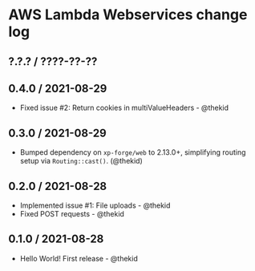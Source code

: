 AWS Lambda Webservices change log
=================================

## ?.?.? / ????-??-??

## 0.4.0 / 2021-08-29

* Fixed issue #2: Return cookies in multiValueHeaders - @thekid

## 0.3.0 / 2021-08-29

* Bumped dependency on `xp-forge/web` to 2.13.0+, simplifying routing
  setup via `Routing::cast()`.
  (@thekid)

## 0.2.0 / 2021-08-28

* Implemented issue #1: File uploads - @thekid
* Fixed POST requests - @thekid

## 0.1.0 / 2021-08-28

* Hello World! First release - @thekid